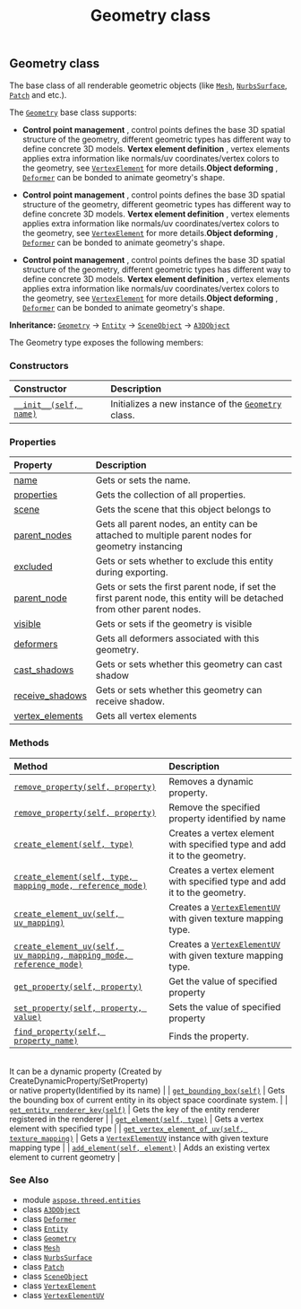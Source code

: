 ﻿---
title: Geometry class
second_title: Aspose.3D for Python via .NET API References
description: 
type: docs
weight: 110
url: /python-net/aspose.threed.entities/geometry/
is_root: false
---

## Geometry class

The base class of all renderable geometric objects (like [`Mesh`](/3d/python-net/aspose.threed.entities/mesh), [`NurbsSurface`](/3d/python-net/aspose.threed.entities/nurbssurface), [`Patch`](/3d/python-net/aspose.threed.entities/patch) and etc.).




The [`Geometry`](/3d/python-net/aspose.threed.entities/geometry) base class supports:  

* **Control point management** , control points defines the base 3D spatial structure of the geometry, different geometric types has different way to define concrete 3D models. **Vertex element definition** , vertex elements applies extra information like normals/uv coordinates/vertex colors to the geometry, see [`VertexElement`](/3d/python-net/aspose.threed.entities/vertexelement) for more details.**Object deforming** , [`Deformer`](/3d/python-net/aspose.threed.deformers/deformer) can be bonded to animate geometry's shape.

* **Control point management** , control points defines the base 3D spatial structure of the geometry, different geometric types has different way to define concrete 3D models. **Vertex element definition** , vertex elements applies extra information like normals/uv coordinates/vertex colors to the geometry, see [`VertexElement`](/3d/python-net/aspose.threed.entities/vertexelement) for more details.**Object deforming** , [`Deformer`](/3d/python-net/aspose.threed.deformers/deformer) can be bonded to animate geometry's shape.

* **Control point management** , control points defines the base 3D spatial structure of the geometry, different geometric types has different way to define concrete 3D models. **Vertex element definition** , vertex elements applies extra information like normals/uv coordinates/vertex colors to the geometry, see [`VertexElement`](/3d/python-net/aspose.threed.entities/vertexelement) for more details.**Object deforming** , [`Deformer`](/3d/python-net/aspose.threed.deformers/deformer) can be bonded to animate geometry's shape.



**Inheritance:** [`Geometry`](/3d/python-net/aspose.threed.entities/geometry) → 
[`Entity`](/3d/python-net/aspose.threed/entity) → 
[`SceneObject`](/3d/python-net/aspose.threed/sceneobject) → 
[`A3DObject`](/3d/python-net/aspose.threed/a3dobject)



The Geometry type exposes the following members:

### Constructors
| Constructor | Description |
| :- | :- |
| [`__init__(self, name)`](/3d/python-net/aspose.threed.entities/geometry/__init__/#str) | Initializes a new instance of the [`Geometry`](/3d/python-net/aspose.threed.entities/geometry) class. |


### Properties
| Property | Description |
| :- | :- |
| [name](/3d/python-net/aspose.threed.entities/geometry/name) | Gets or sets the name. |
| [properties](/3d/python-net/aspose.threed.entities/geometry/properties) | Gets the collection of all properties. |
| [scene](/3d/python-net/aspose.threed.entities/geometry/scene) | Gets the scene that this object belongs to |
| [parent_nodes](/3d/python-net/aspose.threed.entities/geometry/parent_nodes) | Gets all parent nodes, an entity can be attached to multiple parent nodes for geometry instancing |
| [excluded](/3d/python-net/aspose.threed.entities/geometry/excluded) | Gets or sets whether to exclude this entity during exporting. |
| [parent_node](/3d/python-net/aspose.threed.entities/geometry/parent_node) | Gets or sets the first parent node, if set the first parent node, this entity will be detached from other parent nodes. |
| [visible](/3d/python-net/aspose.threed.entities/geometry/visible) | Gets or sets if the geometry is visible |
| [deformers](/3d/python-net/aspose.threed.entities/geometry/deformers) | Gets all deformers associated with this geometry. |
| [cast_shadows](/3d/python-net/aspose.threed.entities/geometry/cast_shadows) | Gets or sets whether this geometry can cast shadow |
| [receive_shadows](/3d/python-net/aspose.threed.entities/geometry/receive_shadows) | Gets or sets whether this geometry can receive shadow. |
| [vertex_elements](/3d/python-net/aspose.threed.entities/geometry/vertex_elements) | Gets all vertex elements |


### Methods
| Method | Description |
| :- | :- |
| [`remove_property(self, property)`](/3d/python-net/aspose.threed.entities/geometry/remove_property/#aspose.threed.property) | Removes a dynamic property. |
| [`remove_property(self, property)`](/3d/python-net/aspose.threed.entities/geometry/remove_property/#str) | Remove the specified property identified by name |
| [`create_element(self, type)`](/3d/python-net/aspose.threed.entities/geometry/create_element/#aspose.threed.entities.vertexelementtype) | Creates a vertex element with specified type and add it to the geometry. |
| [`create_element(self, type, mapping_mode, reference_mode)`](/3d/python-net/aspose.threed.entities/geometry/create_element/#aspose.threed.entities.vertexelementtype-aspose.threed.entities.mappingmode-aspose.threed.entities.referencemode) | Creates a vertex element with specified type and add it to the geometry. |
| [`create_element_uv(self, uv_mapping)`](/3d/python-net/aspose.threed.entities/geometry/create_element_uv/#aspose.threed.entities.texturemapping) | Creates a [`VertexElementUV`](/3d/python-net/aspose.threed.entities/vertexelementuv) with given texture mapping type. |
| [`create_element_uv(self, uv_mapping, mapping_mode, reference_mode)`](/3d/python-net/aspose.threed.entities/geometry/create_element_uv/#aspose.threed.entities.texturemapping-aspose.threed.entities.mappingmode-aspose.threed.entities.referencemode) | Creates a [`VertexElementUV`](/3d/python-net/aspose.threed.entities/vertexelementuv) with given texture mapping type. |
| [`get_property(self, property)`](/3d/python-net/aspose.threed.entities/geometry/get_property/#str) | Get the value of specified property |
| [`set_property(self, property, value)`](/3d/python-net/aspose.threed.entities/geometry/set_property/#str-any) | Sets the value of specified property |
| [`find_property(self, property_name)`](/3d/python-net/aspose.threed.entities/geometry/find_property/#str) | Finds the property.<br/>It can be a dynamic property (Created by CreateDynamicProperty/SetProperty) <br/>or native property(Identified by its name) |
| [`get_bounding_box(self)`](/3d/python-net/aspose.threed.entities/geometry/get_bounding_box/#) | Gets the bounding box of current entity in its object space coordinate system. |
| [`get_entity_renderer_key(self)`](/3d/python-net/aspose.threed.entities/geometry/get_entity_renderer_key/#) | Gets the key of the entity renderer registered in the renderer |
| [`get_element(self, type)`](/3d/python-net/aspose.threed.entities/geometry/get_element/#aspose.threed.entities.vertexelementtype) | Gets a vertex element with specified type |
| [`get_vertex_element_of_uv(self, texture_mapping)`](/3d/python-net/aspose.threed.entities/geometry/get_vertex_element_of_uv/#aspose.threed.entities.texturemapping) | Gets a [`VertexElementUV`](/3d/python-net/aspose.threed.entities/vertexelementuv) instance with given texture mapping type |
| [`add_element(self, element)`](/3d/python-net/aspose.threed.entities/geometry/add_element/#aspose.threed.entities.vertexelement) | Adds an existing vertex element to current geometry |



### See Also
* module [`aspose.threed.entities`](..)
* class [`A3DObject`](/3d/python-net/aspose.threed/a3dobject)
* class [`Deformer`](/3d/python-net/aspose.threed.deformers/deformer)
* class [`Entity`](/3d/python-net/aspose.threed/entity)
* class [`Geometry`](/3d/python-net/aspose.threed.entities/geometry)
* class [`Mesh`](/3d/python-net/aspose.threed.entities/mesh)
* class [`NurbsSurface`](/3d/python-net/aspose.threed.entities/nurbssurface)
* class [`Patch`](/3d/python-net/aspose.threed.entities/patch)
* class [`SceneObject`](/3d/python-net/aspose.threed/sceneobject)
* class [`VertexElement`](/3d/python-net/aspose.threed.entities/vertexelement)
* class [`VertexElementUV`](/3d/python-net/aspose.threed.entities/vertexelementuv)
